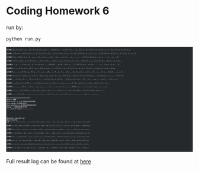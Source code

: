 # Coding Homework 6
run by:
```
python run.py
```
![code6](result.png)

Full result log can be found at [here](shellreport.txt)